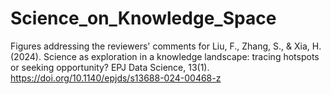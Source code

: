 # Science_on_Knowledge_Space
Figures addressing the reviewers' comments for Liu, F., Zhang, S., & Xia, H. (2024). Science as exploration in a knowledge landscape: tracing hotspots or seeking opportunity? EPJ Data Science, 13(1). https://doi.org/10.1140/epjds/s13688-024-00468-z

